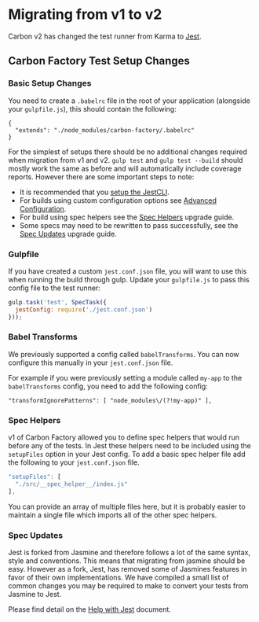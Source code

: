 # Migrating from v1 to v2

Carbon v2 has changed the test runner from Karma to [Jest](https://facebook.github.io/jest/).

## Carbon Factory Test Setup Changes

### Basic Setup Changes

You need to create a `.babelrc` file in the root of your application (alongside your `gulpfile.js`), this should contain the following:

```
{
  "extends": "./node_modules/carbon-factory/.babelrc"
}
```

For the simplest of setups there should be no additional changes required when migration from v1 and v2. `gulp test` and `gulp test --build` should mostly work the same as before and will automatically include coverage reports. However there are some important steps to note:

* It is recommended that you [setup the JestCLI](https://github.com/Sage/carbon-factory/blob/master/docs/setting-up-jest-cli.md).
* For builds using custom configuration options see [Advanced Configuration](https://github.com/Sage/carbon-factory/blob/master/docs/running-tests.md#advanced-configuration).
* For build using spec helpers see the [Spec Helpers](#spec-helpers) upgrade guide.
* Some specs may need to be rewritten to pass successfully, see the [Spec Updates](#spec-updates) upgrade guide.


### Gulpfile

If you have created a custom `jest.conf.json` file, you will want to use this when running the build through gulp. Update your `gulpfile.js` to pass this config file to the test runner:

```js
gulp.task('test', SpecTask({
  jestConfig: require('./jest.conf.json')
}));
```

### Babel Transforms

We previously supported a config called `babelTransforms`. You can now configure this manually in your `jest.conf.json` file.

For example if you were previously setting a module called `my-app` to the `babelTransforms` config, you need to add the following config:

```
"transformIgnorePatterns": [ "node_modules\/(?!my-app)" ],
```

### Spec Helpers

v1 of Carbon Factory allowed you to define spec helpers that would run before any of the tests. In Jest these helpers need to be included using the `setupFiles` option in your Jest config. To add a basic spec helper file add the following to your `jest.conf.json` file.

```js
"setupFiles": [
  "./src/__spec_helper__/index.js"
],
```

You can provide an array of multiple files here, but it is probably easier to maintain a single file which imports all of the other spec helpers.

### Spec Updates

Jest is forked from Jasmine and therefore follows a lot of the same syntax, style and conventions. This means that migrating from jasmine should be easy. However as a fork, Jest, has removed some of Jasmines features in favor of their own implementations. We have compiled a small list of common changes you may be required to make to convert your tests from Jasmine to Jest.

Please find detail on the [Help with Jest](https://github.com/Sage/carbon-factory/blob/master/docs/help-with-jest.md) document.
